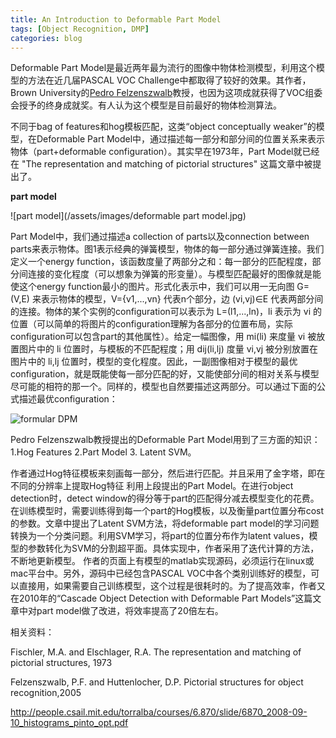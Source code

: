 ```yaml
---
title: An Introduction to Deformable Part Model
tags: [Object Recognition, DMP]
categories: blog
---
```


Deformable Part Model是最近两年最为流行的图像中物体检测模型，利用这个模型的方法在近几届PASCAL VOC Challenge中都取得了较好的效果。其作者，Brown University的[Pedro Felzenszwalb](http://cs.brown.edu/~pff/)教授，也因为这项成就获得了VOC组委会授予的终身成就奖。有人认为这个模型是目前最好的物体检测算法。


不同于bag of features和hog模板匹配，这类“object conceptually weaker”的模型，在Deformable Part Model中，通过描述每一部分和部分间的位置关系来表示物体（part+deformable configuration）。其实早在1973年，Part Model就已经在 "The representation and matching of pictorial structures" 这篇文章中被提出了。

**part model**

![part model](/assets/images/deformable part model.jpg)

Part Model中，我们通过描述a collection of parts以及connection between parts来表示物体。图1表示经典的弹簧模型，物体的每一部分通过弹簧连接。我们定义一个energy function，该函数度量了两部分之和：每一部分的匹配程度，部分间连接的变化程度（可以想象为弹簧的形变量）。与模型匹配最好的图像就是能使这个energy function最小的图片。形式化表示中，我们可以用一无向图 G=(V,E) 来表示物体的模型，V={v1,...,vn} 代表n个部分，边 (vi,vj)∈E 代表两部分间的连接。物体的某个实例的configuration可以表示为 L=(l1,...,ln)，li 表示为 vi 的位置（可以简单的将图片的configuration理解为各部分的位置布局，实际configuration可以包含part的其他属性）。给定一幅图像，用 mi(li) 来度量 vi 被放置图片中的 li 位置时，与模板的不匹配程度；用 dij(li,lj) 度量 vi,vj 被分别放置在图片中的 li,lj 位置时，模型的变化程度。因此，一副图像相对于模型的最优configuration，就是既能使每一部分匹配的好，又能使部分间的相对关系与模型尽可能的相符的那一个。同样的，模型也自然要描述这两部分。可以通过下面的公式描述最优configuration：

![formular DPM](/assets/images/formular_DPM.png)

Pedro Felzenszwalb教授提出的Deformable Part Model用到了三方面的知识：1.Hog Features 2.Part Model 3. Latent SVM。

作者通过Hog特征模板来刻画每一部分，然后进行匹配。并且采用了金字塔，即在不同的分辨率上提取Hog特征
利用上段提出的Part Model。在进行object detection时，detect window的得分等于part的匹配得分减去模型变化的花费。
在训练模型时，需要训练得到每一个part的Hog模板，以及衡量part位置分布cost的参数。文章中提出了Latent SVM方法，将deformable part model的学习问题转换为一个分类问题。利用SVM学习，将part的位置分布作为latent values，模型的参数转化为SVM的分割超平面。具体实现中，作者采用了迭代计算的方法，不断地更新模型。
作者的页面上有模型的matlab实现源码，必须运行在linux或mac平台中。另外，源码中已经包含PASCAL VOC中各个类别训练好的模型，可以直接用，如果需要自己训练模型，这个过程是很耗时的。为了提高效率，作者又在2010年的“Cascade Object Detection with Deformable Part Models”这篇文章中对part model做了改进，将效率提高了20倍左右。

相关资料：

Fischler, M.A. and Elschlager, R.A. The representation and matching of pictorial structures, 1973

Felzenszwalb, P.F. and Huttenlocher, D.P. Pictorial structures for object recognition,2005

http://people.csail.mit.edu/torralba/courses/6.870/slide/6870_2008-09-10_histograms_pinto_opt.pdf
